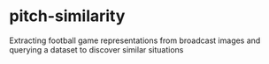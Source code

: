 # pitch-similarity
Extracting football game representations from broadcast images and querying a dataset to discover similar situations

